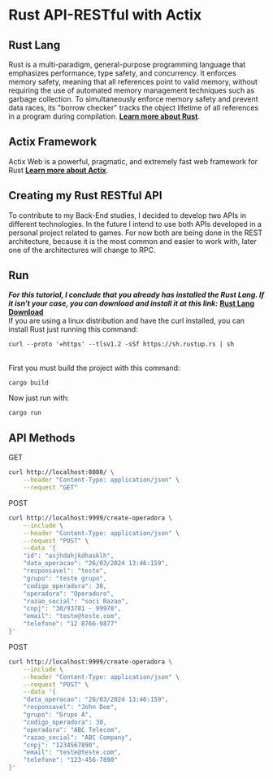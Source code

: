 # Rust API-RESTful with Actix
## Rust Lang
Rust is a multi-paradigm, general-purpose programming language that emphasizes performance, type safety, and concurrency. It enforces memory safety, meaning that all references point to valid memory, without requiring the use of automated memory management techniques such as garbage collection. To simultaneously enforce memory safety and prevent data races, its "borrow checker" tracks the object lifetime of all references in a program during compilation.
**[Learn more about Rust](https://www.rust-lang.org/)**.
## Actix Framework
Actix Web is a powerful, pragmatic, and extremely fast web framework for Rust
**[Learn more about Actix](https://actix.rs/)**.
## Creating my Rust RESTful API
To contribute to my Back-End studies, I decided to develop two APIs in different technologies. In the future I intend to use both APIs developed in a personal project related to games. 
For now both are being done in the REST architecture, because it is the most common and easier to work with, later one of the architectures will change to RPC.
## Run
***For this tutorial, I conclude that you already has installed the Rust Lang. If it isn't your case, you can download and install it at this link:*** **[Rust Lang Download](https://www.rust-lang.org/tools/install)**
<br>If you are using a linux distribution and have the curl installed, you can install Rust just running this command:
```
curl --proto '=https' --tlsv1.2 -sSf https://sh.rustup.rs | sh
```
<br>First you must build the project with this command:
```
cargo build
```
Now just run with:
```
cargo run
```
## API Methods
GET
```bash
curl http://localhost:8080/ \
    --header "Content-Type: application/json" \
    --request "GET"
```
POST
```bash
curl http://localhost:9999/create-operadora \
    --include \
    --header "Content-Type: application/json" \
    --request "POST" \
    --data '{
	"id": "asjhdahjkdhasklh",
	"data_operacao": "26/03/2024 13:46:159",
	"responsavel": "teste",
	"grupo": "teste grupo",
	"codigo_operadora": 30,
	"operadora": "Operadoro",
	"razao_social": "soci Razao",
	"cnpj": "30/93781 - 99978",
	"email": "teste@teste.com",
	"telefone": "12 8766-9877"
}'
```

POST
```bash
curl http://localhost:9999/create-operadora \
    --include \
    --header "Content-Type: application/json" \
    --request "POST" \
    --data '{
	"data_operacao": "26/03/2024 13:46:159",
	"responsavel": "John Doe",
	"grupo": "Grupo A",
	"codigo_operadora": 30,
	"operadora": "ABC Telecom",
	"razao_social": "ABC Company",
	"cnpj": "1234567890",
	"email": "teste@teste.com",
	"telefone": "123-456-7890"
}'
```
